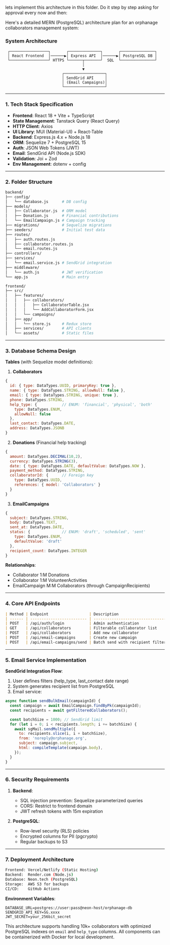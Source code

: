 lets implement this architecture in this folder. Do it step by step asking for approval every now and then:

Here's a detailed MERN (PostgreSQL) architecture plan for an orphanage collaborators management system:

### **System Architecture**

```
 ┌─────────────────┐       ┌──────────────┐       ┌───────────────┐
 │ React Frontend  │──────▶️│ Express API  │──────▶️│ PostgreSQL DB │
 └─────────────────┘ HTTPS └──────┬───────┘  SQL  └───────────────┘
                                  │
                                  ▼
                         ┌──────────────────┐
                         │ SendGrid API     │
                         │ (Email Campaigns)│
                         └──────────────────┘
```

---

### **1. Tech Stack Specification**

- **Frontend**: React 18 + Vite + TypeScript
- **State Management**: Tanstack Query (React Query)
- **HTTP Client**: Axios
- **UI Library**: MUI (Material-UI) + React-Table
- **Backend**: Express.js 4.x + Node.js 18
- **ORM**: Sequelize 7 + PostgreSQL 15
- **Auth**: JSON Web Tokens (JWT)
- **Email**: SendGrid API (Node.js SDK)
- **Validation**: Joi + Zod
- **Env Management**: dotenv + config

---

### **2. Folder Structure**

```bash
backend/
├── config/
│   └── database.js      # DB config
├── models/
│   ├── Collaborator.js  # ORM model
│   ├── Donation.js      # Financial contributions
│   └── EmailCampaign.js # Campaign tracking
├── migrations/          # Sequelize migrations
├── seeders/             # Initial test data
├── routes/
│   ├── auth.routes.js
│   ├── collaborator.routes.js
│   └── email.routes.js
├── controllers/
├── services/
│   └── email.service.js # SendGrid integration
├── middleware/
│   └── auth.js          # JWT verification
└── app.js               # Main entry

frontend/
├── src/
│   ├── features/
│   │   ├── collaborators/
│   │   │   ├── CollaboratorTable.jsx
│   │   │   └── AddCollaboratorForm.jsx
│   │   └── campaigns/
│   ├── app/
│   │   └── store.js     # Redux store
│   ├── services/        # API clients
│   └── assets/          # Static files
```

---

### **3. Database Schema Design**

**Tables** (with Sequelize model definitions):

1. **Collaborators**

```js
{
  id: { type: DataTypes.UUID, primaryKey: true },
  name: { type: DataTypes.STRING, allowNull: false },
  email: { type: DataTypes.STRING, unique: true },
  phone: DataTypes.STRING,
  help_type: {           // ENUM: 'financial', 'physical', 'both'
    type: DataTypes.ENUM,
    allowNull: false
  },
  last_contact: DataTypes.DATE,
  address: DataTypes.JSONB
}
```

2. **Donations** (Financial help tracking)

```js
{
  amount: DataTypes.DECIMAL(10,2),
  currency: DataTypes.STRING(3),
  date: { type: DataTypes.DATE, defaultValue: DataTypes.NOW },
  payment_method: DataTypes.STRING,
  collaboratorId: {      // Foreign key
    type: DataTypes.UUID,
    references: { model: 'Collaborators' }
  }
}
```

3. **EmailCampaigns**

```js
{
  subject: DataTypes.STRING,
  body: DataTypes.TEXT,
  sent_at: DataTypes.DATE,
  status: {              // ENUM: 'draft', 'scheduled', 'sent'
    type: DataTypes.ENUM,
    defaultValue: 'draft'
  },
  recipient_count: DataTypes.INTEGER
}
```

**Relationships**:

- Collaborator 1:M Donations
- Collaborator 1:M VolunteerActivities
- EmailCampaign M:M Collaborators (through CampaignRecipients)

---

### **4. Core API Endpoints**

```markdown
| Method | Endpoint                  | Description                         | Auth |
| ------ | ------------------------- | ----------------------------------- | ---- |
| POST   | /api/auth/login           | Admin authentication                | No   |
| GET    | /api/collaborators        | Filterable collaborator list        | Yes  |
| POST   | /api/collaborators        | Add new collaborator                | Yes  |
| POST   | /api/email-campaigns      | Create new campaign                 | Yes  |
| POST   | /api/email-campaigns/send | Batch send with recipient filtering | Yes  |
```

---

### **5. Email Service Implementation**

**SendGrid Integration Flow**:

1. User defines filters (help_type, last_contact date range)
2. System generates recipient list from PostgreSQL
3. Email service:

```js
async function sendBulkEmail(campaignId) {
  const campaign = await EmailCampaign.findByPk(campaignId);
  const recipients = await getFilteredCollaborators();

  const batchSize = 1000; // SendGrid limit
  for (let i = 0; i < recipients.length; i += batchSize) {
    await sgMail.sendMultiple({
      to: recipients.slice(i, i + batchSize),
      from: 'noreply@orphanage.org',
      subject: campaign.subject,
      html: compileTemplate(campaign.body),
    });
  }
}
```

---

### **6. Security Requirements**

1. **Backend**:

   - SQL injection prevention: Sequelize parameterized queries
   - CORS: Restrict to frontend domain
   - JWT refresh tokens with 15m expiration

2. **PostgreSQL**:
   - Row-level security (RLS) policies
   - Encrypted columns for PII (pgcrypto)
   - Regular backups to S3

---

### **7. Deployment Architecture**

```bash
Frontend: Vercel/Netlify (Static Hosting)
Backend:  Render.com (Node.js)
Database: Neon.tech (PostgreSQL)
Storage:  AWS S3 for backups
CI/CD:    GitHub Actions
```

**Environment Variables**:

```env
DATABASE_URL=postgres://user:pass@neon-host/orphanage-db
SENDGRID_API_KEY=SG.xxxx
JWT_SECRET=your_256bit_secret
```

This architecture supports handling 10k+ collaborators with optimized PostgreSQL indexes on `email` and `help_type` columns. All components can be containerized with Docker for local development.
